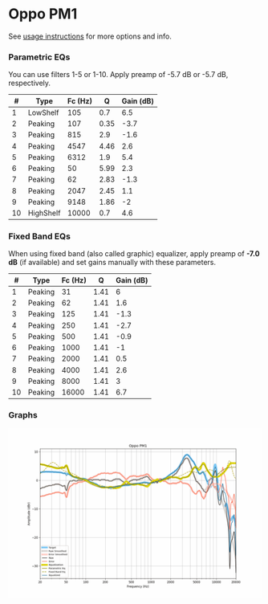 # Oppo PM1
See [usage instructions](https://github.com/jaakkopasanen/AutoEq#usage) for more options and info.

### Parametric EQs
You can use filters 1-5 or 1-10. Apply preamp of -5.7 dB or -5.7 dB, respectively.

|   # | Type      |   Fc (Hz) |    Q |   Gain (dB) |
|-----|-----------|-----------|------|-------------|
|   1 | LowShelf  |       105 | 0.7  |         6.5 |
|   2 | Peaking   |       107 | 0.35 |        -3.7 |
|   3 | Peaking   |       815 | 2.9  |        -1.6 |
|   4 | Peaking   |      4547 | 4.46 |         2.6 |
|   5 | Peaking   |      6312 | 1.9  |         5.4 |
|   6 | Peaking   |        50 | 5.99 |         2.3 |
|   7 | Peaking   |        62 | 2.83 |        -1.3 |
|   8 | Peaking   |      2047 | 2.45 |         1.1 |
|   9 | Peaking   |      9148 | 1.86 |        -2   |
|  10 | HighShelf |     10000 | 0.7  |         4.6 |

### Fixed Band EQs
When using fixed band (also called graphic) equalizer, apply preamp of **-7.0 dB** (if available) and set gains manually with these parameters.

|   # | Type    |   Fc (Hz) |    Q |   Gain (dB) |
|-----|---------|-----------|------|-------------|
|   1 | Peaking |        31 | 1.41 |         6   |
|   2 | Peaking |        62 | 1.41 |         1.6 |
|   3 | Peaking |       125 | 1.41 |        -1.3 |
|   4 | Peaking |       250 | 1.41 |        -2.7 |
|   5 | Peaking |       500 | 1.41 |        -0.9 |
|   6 | Peaking |      1000 | 1.41 |        -1   |
|   7 | Peaking |      2000 | 1.41 |         0.5 |
|   8 | Peaking |      4000 | 1.41 |         2.6 |
|   9 | Peaking |      8000 | 1.41 |         3   |
|  10 | Peaking |     16000 | 1.41 |         6.7 |

### Graphs
![](./Oppo%20PM1.png)
